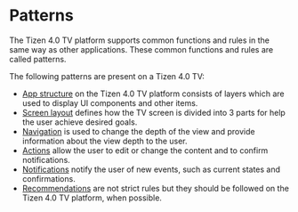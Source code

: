 # Patterns

The Tizen 4.0 TV platform supports common functions and rules in the same way as other applications. These common functions and rules are called patterns.

The following patterns are present on a Tizen 4.0 TV:

-   [App structure](patterns/app-structure.md) on the Tizen 4.0 TV platform consists of layers which are used to display UI components and other items.
-   [Screen layout](patterns/screen-layout.md) defines how the TV screen is divided into 3 parts for help the user achieve desired goals.
-   [Navigation](patterns/navigation.md) is used to change the depth of the view and provide information about the view depth to the user.
-   [Actions](patterns/actions.md) allow the user to edit or change the content and to confirm notifications.
-   [Notifications](patterns/notifications.md) notify the user of new events, such as current states and confirmations.
-   [Recommendations](patterns/recommendations.md) are not strict rules but they should be followed on the Tizen 4.0 TV platform, when possible.
